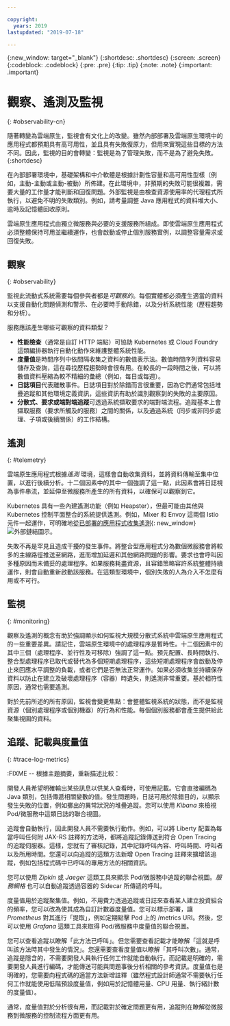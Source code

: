 ```yaml
---

copyright:
  years: 2019
lastupdated: "2019-07-18"

---
```


{:new_window: target="_blank"}
{:shortdesc: .shortdesc}
{:screen: .screen}
{:codeblock: .codeblock}
{:pre: .pre}
{:tip: .tip}
{:note: .note}
{:important: .important}

# 觀察、遙測及監視
{: #observability-cn}

隨著轉變為雲端原生，監視會有文化上的改變。雖然內部部署及雲端原生環境中的應用程式都預期具有高可用性，並且具有失敗復原力，但用來實現這些目標的方法不同。因此，監視的目的會轉變：監視是為了管理失敗，而不是為了避免失敗。
{:shortdesc}

在內部部署環境中，基礎架構和中介軟體是根據計劃性容量和高可用性型樣（例如，主動-主動或主動-被動）所佈建。在此環境中，非預期的失敗可能很複雜，需要大量的工作量才能判斷和回復問題。外部監視是由檢查資源使用率的代理程式所執行，以避免不明的失敗類別。例如，請考量調整 Java 應用程式的資料堆大小、逾時及記憶體回收原則。

雲端原生應用程式由獨立微服務與必要的支援服務所組成。即使雲端原生應用程式必須整體保持可用並繼續運作，也會啟動或停止個別服務實例，以調整容量需求或回復失敗。 

## 觀察
{: #observability}

監視此流動式系統需要每個參與者都是*可觀察的*。每個實體都必須產生適當的資料以支援自動化問題偵測和警示、在必要時手動除錯，以及分析系統性能（歷程趨勢和分析）。

服務應該產生哪些可觀察的資料類型？

* **性能檢查**（通常是自訂 HTTP 端點）可協助 Kubernetes 或 Cloud Foundry 這類編排器執行自動化動作來維護整體系統性能。
* **度量值**是時間序列中依間隔收集之資料的數值表示法。數值時間序列資料容易儲存及查詢，這在尋找歷程趨勢時會很有用。在較長的一段時間之後，可以將數值資料壓縮為較不精細的彙總（例如，每日或每週）。
* **日誌項目**代表離散事件。日誌項目對於除錯而言很重要，因為它們通常包括堆疊追蹤和其他環境定義資訊，這些資訊有助於識別觀察到的失敗的主要原因。
* **分散式、要求或端對端追蹤**可透過系統擷取要求的端對端流程。追蹤基本上會擷取服務（要求所觸及的服務）之間的關係，以及通過系統（同步或非同步處理、子項或後續關係）的工作結構。

## 遙測
{: #telemetry}

雲端原生應用程式根據*遙測* 環境，這樣會自動收集資料，並將資料傳輸至集中位置，以進行後續分析。十二個因素中的其中一個強調了這一點，此因素會將日誌視為事件串流，並延伸至微服務所產生的所有資料，以確保可以觀察到它。

Kubernetes 具有一些內建遙測功能（例如 Heapster），但最可能由其他與 Kubernetes 控制平面整合的系統提供遙測。例如，Mixer 和 Envoy 這兩個 Istio 元件一起運作，可明確地[從已部署的應用程式收集遙測](https://istio.io/docs/concepts/policies-and-telemetry/){: new_window} ![外部鏈結圖示](../icons/launch-glyph.svg "外部鏈結圖示")。

失敗不再是罕見且造成干擾的發生事件。將整合型應用程式分為數個微服務會將較多的主線路徑推送至網路，進而增加延遲和其他網路問題的影響。要求也會呼叫因多種原因而未備妥的處理程序。如果服務耗盡資源，且容錯策略容許系統整體持續運作，則會自動重新啟動該服務。在這類型環境中，個別失敗的人為介入不怎麼有用或不可行。

## 監視
{: #monitoring}

觀察及遙測的概念有助於強調顯示如何監視大規模分散式系統中雲端原生應用程式的一些重要差異。請記住，雲端原生環境中的處理程序是暫時性。十二個因素中的其中三個（處理程序、並行性及可移除）強調了這一點。預先配置、長時間執行、整合型處理程序已取代或替代為多個短期處理程序，這些短期處理程序會啟動及停止來回應水平調整的負載，或者它們是否無法正常運作。如果必須收集並持續保存資料以防止在建立及破壞處理程序（容器）時遺失，則遙測非常重要。基於相符性原因，通常也需要遙測。 

對於先前所述的所有原因，監視會變更焦點：會整體監視系統的狀態，而不是監視資源（個別處理程序或個別機器）的行為和性能。每個個別服務都會產生提供給此聚集視圖的資料。

## 追蹤、記載與度量值
{: #trace-log-metrics}

:FIXME -- 根據主題摘要，重新描述比較：

開發人員希望明確輸出某些訊息以供某人查看時，可使用記載。它會直接編碼為 Java 類別，包括傳遞相關變數的值。發生問題時，日誌可用於除錯目的，以顯示發生失敗的位置，例如擲出的異常狀況的堆疊追蹤。您可以使用 *Kibana* 來檢視 Pod/微服務中這類日誌的聯合視圖。

追蹤會自動執行，因此開發人員不需要執行動作。例如，可以將 Liberty 配置為每當呼叫任何附 JAX-RS 註釋的方法時，都將追蹤記錄傳送到符合 Open Tracing 的追蹤伺服器。這樣，您就有了審核記錄，其中記錄呼叫內容、呼叫時間、呼叫者以及所用時間。您還可以向追蹤的這類方法新增 Open Tracing 註釋來擴增該追蹤，例如包括程式碼中已呼叫的專用方法的相關資訊。 

您可以使用 *Zipkin* 或 *Jaeger* 這類工具來顯示 Pod/微服務中追蹤的聯合視圖。*服務網格* 也可以自動追蹤透過容器的 Sidecar 所傳遞的呼叫。  

度量值用於追蹤聚集值。例如，不用費力透過追蹤或日誌來查看某人建立投資組合的頻率，您可以改為使其成為自訂計數器度量值。您可以標示部署，讓 *Prometheus* 對其進行「提取」，例如定期點擊 Pod 上的 /metrics URI。然後，您可以使用 *Grafana* 這類工具來取得 Pod/微服務中度量值的聯合視圖。

您可以查看追蹤以瞭解「此方法已呼叫」。但您需要查看記載才能瞭解「這就是呼叫該方法時其中發生的情況」。您還需要查看度量值以瞭解「其呼叫次數」。通常，追蹤是隱含的，不需要開發人員執行任何工作就能自動執行。而記載是明確的，需要開發人員進行編碼，才能傳送可能與問題事後分析相關的參考資訊。度量值也是明確的，您需要向程式碼的適當方法新增註釋（雖然程式設計師通常不需要執行任何工作就能使用低階預設度量值，例如用於記憶體用量、CPU 用量、執行緒計數的度量值）。

通常，度量值對於分析很有用，而記載對於確定問題更有用，追蹤則在瞭解從微服務到微服務的控制流程方面更有用。

